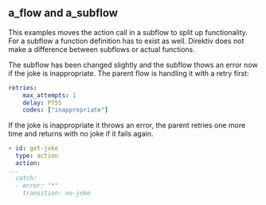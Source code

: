 ## a_flow and a_subflow

This examples moves the action call in a subflow to split up functionality. For a subflow a function definition has to exist as well. Direktiv does not make a difference between subflows or actual functions. 

The subflow has been changed slightly and the subflow thows an error now if the joke is inappropriate. The parent flow is handling it with a retry first:

```yaml
retries:
    max_attempts: 1
    delay: PT5S
    codes: ["inappropriate"]
```

If the joke is inappropriate it throws an error, the parent retries one more time and returns with no joke if it fails again. 


```yaml
- id: get-joke     
  type: action
  action:
...
  catch:
  - error: "*"
    transition: no-joke
```


